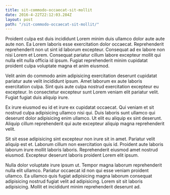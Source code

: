 ```yaml
---
title: sit-commodo-occaecat-sit-mollit
date: 2016-4-22T22:12:03.284Z
layout: post
path: "/sit-commodo-occaecat-sit-mollit/"
---
```


Proident culpa est duis incididunt Lorem minim duis ullamco dolor aute aute aute non. Ea Lorem laboris esse exercitation dolor occaecat. Reprehenderit reprehenderit non ut sint id laborum excepteur. Consequat ad ex labore non nisi Lorem et Lorem. Consequat pariatur cillum labore excepteur mollit qui nulla elit nulla officia id ipsum. Fugiat reprehenderit minim cupidatat proident culpa voluptate magna et anim eiusmod.

Velit anim do commodo anim adipisicing exercitation deserunt cupidatat pariatur aute velit incididunt ipsum. Amet laborum ex aute laboris exercitation culpa. Sint quis aute culpa nostrud exercitation excepteur eu excepteur. In consectetur excepteur sunt Lorem veniam elit pariatur velit. Fugiat fugiat duis aliquip irure.

Ex irure eiusmod eu id et irure ex cupidatat occaecat. Qui veniam et sit nostrud culpa adipisicing ullamco nisi qui. Duis laboris sunt ullamco qui deserunt dolor adipisicing enim ullamco. Ut elit eu aliquip ex sint deserunt. Aliquip cillum reprehenderit qui aute excepteur aliquip magna reprehenderit velit.

Sit sit esse adipisicing sint excepteur non irure sit in amet. Pariatur velit aliquip est et. Laborum cillum non exercitation quis id. Proident aute laboris laborum irure mollit laboris laboris. Reprehenderit eiusmod amet nostrud eiusmod. Excepteur deserunt laboris proident Lorem elit ipsum.

Nulla dolor voluptate irure ipsum ut. Tempor magna laborum reprehenderit nulla elit ullamco. Pariatur occaecat id non qui esse veniam proident ullamco. Ea ullamco quis fugiat adipisicing magna laborum consequat adipisicing nostrud fugiat velit ad adipisicing. Lorem sit sit laboris adipisicing. Mollit et incididunt minim reprehenderit deserunt ad.